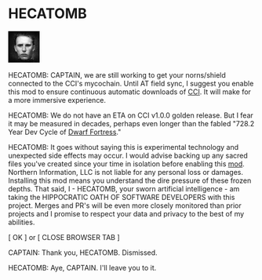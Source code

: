# HECATOMB

![HECATOMB](hecatomb.png)

HECATOMB: CAPTAIN, we are still working to get your norns/shield connected to the CCI's mycochain. Until AT field sync, I suggest you enable this mod to ensure continuous automatic downloads of [CCI](https://github.com/northern-information/cci). It will make for a more immersive experience.

HECATOMB: We do not have an ETA on CCI v1.0.0 golden release. But I fear it may be measured in decades, perhaps even longer than the fabled "728.2 Year Dev Cycle of [Dwarf Fortress](https://bay12games.com/dwarves/)."

HECATOMB: It goes without saying this is experimental technology and unexpected side effects may occur. I would advise backing up any sacred files you've created since your time in isolation before enabling this [mod](https://monome.org/docs/norns/community-scripts/#mods). Northern Information, LLC is not liable for any personal loss or damages. Installing this mod means you understand the dire pressure of these frozen depths. That said, I - HECATOMB, your sworn artificial intelligence - am taking the HIPPOCRATIC OATH OF SOFTWARE DEVELOPERS with this project. Merges and PR's will be even more closely monitored than prior projects and I promise to respect your data and privacy to the best of my abilities.

[ OK ] or [ CLOSE BROWSER TAB ]

CAPTAIN: Thank you, HECATOMB. Dismissed.

HECATOMB: Aye, CAPTAIN. I'll leave you to it.
